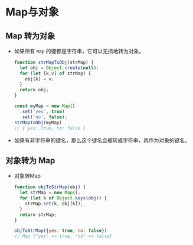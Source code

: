 # Map与对象

## Map 转为对象

  - 如果所有 `Map` 的键都是字符串，它可以无损地转为对象。

    ```javascript
    function strMapToObj(strMap) {
      let obj = Object.create(null);
      for (let [k,v] of strMap) {
        obj[k] = v;
      }
      return obj;
    }

    const myMap = new Map()
      .set('yes', true)
      .set('no', false);
    strMapToObj(myMap)
    // { yes: true, no: false }
    ```

  - 如果有非字符串的键名，那么这个键名会被转成字符串，再作为对象的键名。

## 对象转为 Map

  - 对象转Map

    ```javascript
    function objToStrMap(obj) {
      let strMap = new Map();
      for (let k of Object.keys(obj)) {
        strMap.set(k, obj[k]);
      }
      return strMap;
    }

    objToStrMap({yes: true, no: false})
    // Map {"yes" => true, "no" => false}
    ```
